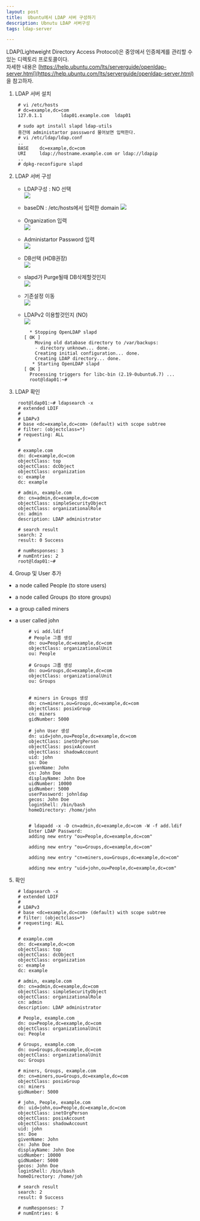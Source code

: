 ```yaml
---
layout: post
title:  Ubuntu에서 LDAP 서버 구성하기
description: Ubnutu LDAP 서버구성
tags: ldap-server

---
```



LDAP(Lightweight Directory Access Protocol)은 중앙에서 인증체계를 관리할 수 있는 디렉토리 프로토콜이다.    
자세한 내용은 [https://help.ubuntu.com/lts/serverguide/openldap-server.html](https://help.ubuntu.com/lts/serverguide/openldap-server.html) 을 참고하자.

1. LDAP 서버 설치


		# vi /etc/hosts
		# dc=example,dc=com 
		127.0.1.1       ldap01.example.com	ldap01

		# sudo apt install slapd ldap-utils
		중간에 administartor passsword 물어보면 입력한다.
		# vi /etc/ldap/ldap.conf 
		..
		BASE    dc=example,dc=com
		URI     ldap://hostname.example.com or ldap://ldapip
		..
		# dpkg-reconfigure slapd

2. LDAP 서버 구성

	- LDAP구성 : NO 선택  
	![](https://github.com/adahnlim/adahnlim.github.io/blob/master/images/ldap-3.PNG?raw=true)

	- baseDN : /etc/hosts에서 입력한 domain
	![](https://github.com/adahnlim/adahnlim.github.io/blob/master/images/ldap-4.PNG?raw=true)

	- Organization 입력  
	![](https://github.com/adahnlim/adahnlim.github.io/blob/master/images/ldap-5.PNG?raw=true)

	- Administartor Password 입력  
	![](https://github.com/adahnlim/adahnlim.github.io/blob/master/images/ldap-6.PNG?raw=true)

	- DB선택 (HDB권장)  
	![](https://github.com/adahnlim/adahnlim.github.io/blob/master/images/ldap-7.PNG?raw=true)

	- slapd가 Purge될때 DB삭제할것인지   
	![](https://github.com/adahnlim/adahnlim.github.io/blob/master/images/ldap-8.PNG?raw=true)

	- 기존설정 이동  
	![](https://github.com/adahnlim/adahnlim.github.io/blob/master/images/ldap-9.PNG?raw=true)

	- LDAPv2 이용할것인지 (NO)  
	![](https://github.com/adahnlim/adahnlim.github.io/blob/master/images/ldap-10.PNG?raw=true)
	

			* Stopping OpenLDAP slapd                                                                                                                            [ OK ] 
			  Moving old database directory to /var/backups:
			  - directory unknown... done.
			  Creating initial configuration... done.
			  Creating LDAP directory... done.
			 * Starting OpenLDAP slapd                                                                                                                            [ OK ] 
			Processing triggers for libc-bin (2.19-0ubuntu6.7) ...
			root@ldap01:~# 


3. LDAP 확인


		root@ldap01:~# ldapsearch -x
		# extended LDIF
		#
		# LDAPv3
		# base <dc=example,dc=com> (default) with scope subtree
		# filter: (objectclass=*)
		# requesting: ALL
		#
		
		# example.com
		dn: dc=example,dc=com
		objectClass: top
		objectClass: dcObject
		objectClass: organization
		o: example
		dc: example
		
		# admin, example.com
		dn: cn=admin,dc=example,dc=com
		objectClass: simpleSecurityObject
		objectClass: organizationalRole
		cn: admin
		description: LDAP administrator
		
		# search result
		search: 2
		result: 0 Success
		
		# numResponses: 3
		# numEntries: 2
		root@ldap01:~# 


4. Group 및 User 추가

 - a node called People (to store users)
 - a node called Groups (to store groups)
 - a group called miners
 - a user called john

			# vi add.ldif
			# People 그룹 생성
			dn: ou=People,dc=example,dc=com
			objectClass: organizationalUnit
			ou: People
			
			# Groups 그룹 생성
			dn: ou=Groups,dc=example,dc=com
			objectClass: organizationalUnit
			ou: Groups

			
			# miners in Groups 생성
			dn: cn=miners,ou=Groups,dc=example,dc=com
			objectClass: posixGroup
			cn: miners
			gidNumber: 5000
			
			# john User 생성
			dn: uid=john,ou=People,dc=example,dc=com
			objectClass: inetOrgPerson
			objectClass: posixAccount
			objectClass: shadowAccount
			uid: john
			sn: Doe
			givenName: John
			cn: John Doe
			displayName: John Doe
			uidNumber: 10000
			gidNumber: 5000
			userPassword: johnldap
			gecos: John Doe
			loginShell: /bin/bash
			homeDirectory: /home/john


			# ldapadd -x -D cn=admin,dc=example,dc=com -W -f add.ldif 
			Enter LDAP Password: 
			adding new entry "ou=People,dc=example,dc=com"
			
			adding new entry "ou=Groups,dc=example,dc=com"
			
			adding new entry "cn=miners,ou=Groups,dc=example,dc=com"
			
			adding new entry "uid=john,ou=People,dc=example,dc=com"


5. 확인  

		# ldapsearch -x
		# extended LDIF
		#
		# LDAPv3
		# base <dc=example,dc=com> (default) with scope subtree
		# filter: (objectclass=*)
		# requesting: ALL
		#
		
		# example.com
		dn: dc=example,dc=com
		objectClass: top
		objectClass: dcObject
		objectClass: organization
		o: example
		dc: example
		
		# admin, example.com
		dn: cn=admin,dc=example,dc=com
		objectClass: simpleSecurityObject
		objectClass: organizationalRole
		cn: admin
		description: LDAP administrator
		
		# People, example.com
		dn: ou=People,dc=example,dc=com
		objectClass: organizationalUnit
		ou: People
		
		# Groups, example.com
		dn: ou=Groups,dc=example,dc=com
		objectClass: organizationalUnit
		ou: Groups
		
		# miners, Groups, example.com
		dn: cn=miners,ou=Groups,dc=example,dc=com
		objectClass: posixGroup
		cn: miners
		gidNumber: 5000
		
		# john, People, example.com
		dn: uid=john,ou=People,dc=example,dc=com
		objectClass: inetOrgPerson
		objectClass: posixAccount
		objectClass: shadowAccount
		uid: john
		sn: Doe
		givenName: John
		cn: John Doe
		displayName: John Doe
		uidNumber: 10000
		gidNumber: 5000
		gecos: John Doe
		loginShell: /bin/bash
		homeDirectory: /home/joh
		
		# search result
		search: 2
		result: 0 Success
		
		# numResponses: 7
		# numEntries: 6
